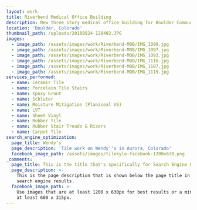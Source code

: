 ```yaml
---
layout: work
title: Riverbend Medical Office Building
description: New three story medical office building for Boulder Community Health
location: 'Boulder, Colorado'
thumbnail_path: /uploads/20180924-120402.JPG
images:
  - image_path: /assets/images/work/Riverbend-MOB/IMG_1090.jpg
  - image_path: /assets/images/work/Riverbend-MOB/IMG_1097.jpg
  - image_path: /assets/images/work/Riverbend-MOB/IMG_1093.jpg
  - image_path: /assets/images/work/Riverbend-MOB/IMG_1116.jpg
  - image_path: /assets/images/work/Riverbend-MOB/IMG_1107.jpg
  - image_path: /assets/images/work/Riverbend-MOB/IMG_1119.jpg
services_performed:
  - name: Ceramic Tile
  - name: Porcelain Tile Stairs
  - name: Epoxy Grout
  - name: Schluter
  - name: Moisture Mitigation (Planiseal VS)
  - name: LVT
  - name: Sheet Vinyl
  - name: Rubber Tile
  - name: Rubber Stair Treads & Risers
  - name: Carpet Tile
search_engine_optimization:
  page_title: Wendy's
  page_description: 'Tile work on Wendy''s in Aurora, Colorado'
  facebook_image_path: /assets/images/tilekyle-facebook-1200x630.png
_comments:
  page_title: This is the title that's specifically for Search Engine Optimization.
  page_description: >-
    This is the page description that is shown below the page title in the
    search engine results.
  facebook_image_path: >-
    Use images that are at least 1200 x 630px for best results or a minimum of
    at least 600 x 315px.
---
```


